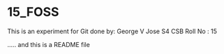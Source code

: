 # 15_FOSS

This is an experiment for Git done by:
        George V Jose
        S4 CSB
        Roll No : 15
        
  ..... and this is a README file
